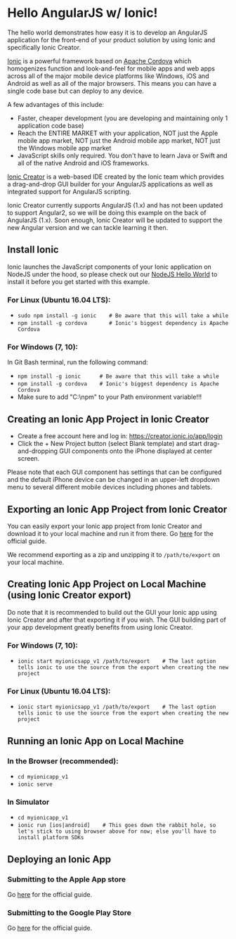 # Hello AngularJS w/ Ionic!
The hello world demonstrates how easy it is to develop an AngularJS application
for the front-end of your product solution by using Ionic and
specifically Ionic Creator.

[Ionic](https://ionicframework.com/) is a powerful framework based on [Apache Cordova](https://cordova.apache.org/)
which homogenizes function and
look-and-feel for mobile apps and web apps across all of the major
mobile device platforms like Windows, iOS and Android as well as all of the major browsers.
This means you can have a single code base but can deploy to any device.

A few advantages of this include:
-   Faster, cheaper development (you are developing and maintaining only 1 application code base)
-   Reach the ENTIRE MARKET with your application, NOT just the Apple mobile app market, NOT just the Android mobile app market, NOT just the Windows mobile app market
-   JavaScript skills only required. You don't have to learn Java or Swift and all of the native Android and iOS frameworks.

[Ionic Creator](http://ionic.io/products/creator) is a web-based IDE created by the Ionic team which provides
a drag-and-drop GUI builder for your AngularJS applications as well as integrated
support for AngularJS scripting.

Ionic Creator currently supports AngularJS (1.x) and has not been updated to
support Angular2, so we will be doing this example on the
back of AngularJS (1.x).  Soon enough, Ionic Creator will be updated to support
the new Angular version and we can tackle learning it then.

## Install Ionic
Ionic launches the JavaScript components of your Ionic application
on NodeJS under the hood, so please check out our [NodeJS Hello World](https://github.com/bdmossma/hellogit/tree/master/js/hellonodejs)
to install it before you get started with this example.

### For Linux (Ubuntu 16.04 LTS):
-   `sudo npm install -g ionic    # Be aware that this will take a while`
-   `npm install -g cordova       # Ionic's biggest dependency is Apache Cordova`

### For Windows (7, 10):
In Git Bash terminal, run the following command:
-   `npm install -g ionic      # Be aware that this will take a while`
-   `npm install -g cordova    # Ionic's biggest dependency is Apache Cordova`
-   Make sure to add "C:\npm" to your Path environment variable!!!

## Creating an Ionic App Project in Ionic Creator
-   Create a free account here and log in: https://creator.ionic.io/app/login
-   Click the + New Project button (select Blank template) and start drag-and-dropping GUI components
onto the iPhone displayed at center screen.

Please note that each GUI component has settings
that can be configured and the default iPhone device can be changed in an upper-left dropdown
menu to several different mobile devices including phones and tablets.

## Exporting an Ionic App Project from Ionic Creator
You can easily export your Ionic app project from Ionic Creator and download it
to your local machine and run it from there.
Go [here](http://docs.usecreator.com/docs/exporting) for the official guide.

We recommend exporting as a zip and unzipping it to `/path/to/export` on your local machine.

## Creating Ionic App Project on Local Machine (using Ionic Creator export)
Do note that it is recommended to build out the GUI your Ionic app using Ionic Creator and
after that exporting it if you wish. The GUI building part of your app development greatly benefits from
using Ionic Creator.

### For Windows (7, 10):
-   `ionic start myionicsapp_v1 /path/to/export    # The last option tells ionic to use the source from the export when creating the new project`

### For Linux (Ubuntu 16.04 LTS):
-   `ionic start myionicsapp_v1 /path/to/export    # The last option tells ionic to use the source from the export when creating the new project`

## Running an Ionic App on Local Machine
### In the Browser (recommended):
-   `cd myionicapp_v1`
-   `ionic serve`
### In Simulator
-   `cd myionicapp_v1`
-   `ionic run [ios|android]    # This goes down the rabbit hole, so let's stick to using browser above for now; else you'll have to install platform SDKs`

## Deploying an Ionic App
### Submitting to the Apple App store
Go [here](http://docs.usecreator.com/docs/submit-your-app-to-the-apple-app-store) for the official guide.

### Submitting to the Google Play Store
Go [here](http://docs.usecreator.com/docs/submit-your-app-to-the-google-play-store) for the official guide.
